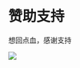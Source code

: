 # 赞助支持

想回点血，感谢支持

<div><img src="https://fastly.jsdelivr.net/gh/ElainaFanBoy/ElainaFanBoy.github.io/docs/sponsors.png"></div>
